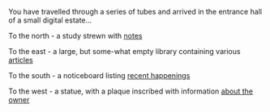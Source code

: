 
<div class="adventure">

<p>You have travelled through a series of tubes and arrived in the entrance hall of a small digital estate...</p>

<span>To the north</span> - a study strewn with [notes](/notes)

<span>To the east</span> - a large, but some-what empty library containing various [articles](/articles)

<span>To the south</span> - a noticeboard listing [recent happenings](/notes)

<span>To the west</span> - a statue, with a plaque inscribed with information [about the owner](/about)

</div>
